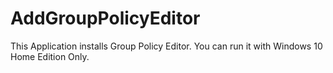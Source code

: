 # AddGroupPolicyEditor
This Application installs Group Policy Editor. You can run it with Windows 10 Home Edition Only.
